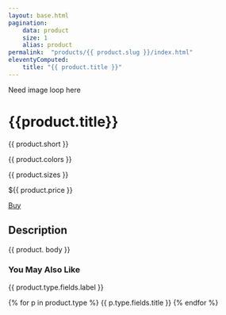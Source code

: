```yaml
---
layout: base.html
pagination:
    data: product
    size: 1
    alias: product
permalink:  "products/{{ product.slug }}/index.html"
eleventyComputed: 
    title: "{{ product.title }}"
---
```


<div class="product-wrapper">
    <div class="col-75">
        Need image loop here
    </div>
    <div class="col-25 product-details">
        <h1>{{product.title}}</h1>
        <p>{{ product.short }}</p>
        <p>{{ product.colors }}</p>
        <p>{{ product.sizes }}</p>
        <p class="price">${{ product.price }}</p>
        <a href="" class="btn">Buy </a>
    </div>
</div>
<main>
<h2> Description</h2>
{{ product. body }}

<h3>You May Also Like</h3>

{{ product.type.fields.label }}

{% for p in product.type  %}
{{ p.type.fields.title }}
{% endfor %}

</main>

